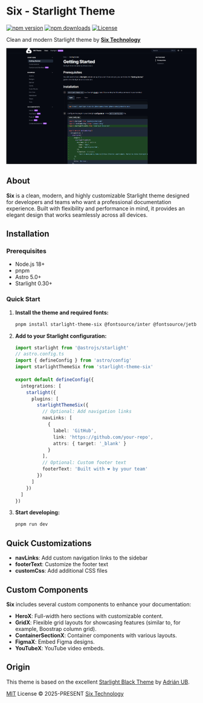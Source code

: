 # Six - Starlight Theme

[![npm version][npm-version-src]][npm-version-href]
[![npm downloads][npm-downloads-src]][npm-downloads-href]
[![License][license-src]][license-href]

Clean and modern Starlight theme by [**Six Technology**](https://six.technology)

![Six theme](./assets/six-theme.png 'Six - Clean and modern Starlight theme')

## About

**Six** is a clean, modern, and highly customizable Starlight theme designed for developers and teams who want a
professional documentation experience. Built with flexibility and performance in mind, it provides an elegant design
that works seamlessly across all devices.

## Installation

### Prerequisites

- Node.js 18+
- pnpm
- Astro 5.0+
- Starlight 0.30+

### Quick Start

1. **Install the theme and required fonts:**

   ```bash
   pnpm install starlight-theme-six @fontsource/inter @fontsource/jetbrains-mono
   ```

2. **Add to your Starlight configuration:**

   ```ts
   import starlight from '@astrojs/starlight'
   // astro.config.ts
   import { defineConfig } from 'astro/config'
   import starlightThemeSix from 'starlight-theme-six'

   export default defineConfig({
     integrations: [
       starlight({
         plugins: [
           starlightThemeSix({
             // Optional: Add navigation links
             navLinks: [
               {
                 label: 'GitHub',
                 link: 'https://github.com/your-repo',
                 attrs: { target: '_blank' }
               }
             ],
             // Optional: Custom footer text
             footerText: 'Built with ❤️ by your team'
           })
         ]
       })
     ]
   })
   ```

3. **Start developing:**
   ```bash
   pnpm run dev
   ```

## Quick Customizations

- **navLinks**: Add custom navigation links to the sidebar
- **footerText**: Customize the footer text
- **customCss**: Add additional CSS files

## Custom Components

**Six** includes several custom components to enhance your documentation:

- **HeroX**: Full-width hero sections with customizable content.
- **GridX**: Flexible grid layouts for showcasing features (similar to, for example, Boostrap column grid).
- **ContainerSectionX**: Container components with various layouts.
- **FigmaX**: Embed Figma designs.
- **YouTubeX**: YouTube video embeds.

## Origin

This theme is based on the excellent [Starlight Black Theme](https://github.com/adrian-ub/starlight-theme-black) by
[Adrián UB](https://github.com/adrian-ub).

[MIT](./LICENSE) License © 2025-PRESENT [Six Technology](https://six.technology)

<!-- Badges -->

[npm-version-src]: https://img.shields.io/npm/v/starlight-theme-six?style=flat&colorA=080f12&colorB=1fa669
[npm-version-href]: https://npmjs.com/package/starlight-theme-six
[npm-downloads-src]: https://img.shields.io/npm/dm/starlight-theme-six?style=flat&colorA=080f12&colorB=1fa669
[npm-downloads-href]: https://npmjs.com/package/starlight-theme-six
[license-src]: https://img.shields.io/github/license/six-tech/Six.StarlightTheme.svg?style=flat&colorA=080f12&colorB=1fa669
[license-href]: https://github.com/six-tech/Six.StarlightTheme/blob/main/LICENSE
